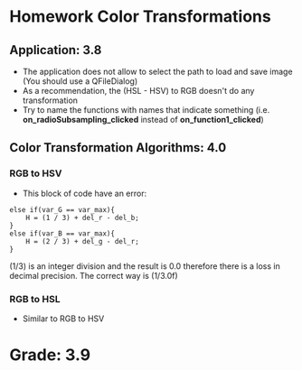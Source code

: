 # Homework Color Transformations

## Application: 3.8

* The application does not allow to select the path to load and save image (You should use a QFileDialog) 
* As a recommendation, the (HSL - HSV) to RGB doesn't do any transformation 
* Try to name the functions with names that indicate something (i.e. __on_radioSubsampling_clicked__ instead of __on_function1_clicked__)

## Color Transformation Algorithms: 4.0

### RGB to HSV

* This block of code have an error:

```
else if(var_G == var_max){
    H = (1 / 3) + del_r - del_b;
}
else if(var_B == var_max){
    H = (2 / 3) + del_g - del_r;
}
```
 
(1/3) is an integer division and the result is 0.0 therefore there is a loss in decimal precision. The correct way is (1/3.0f)

### RGB to HSL

* Similar to RGB to HSV

# Grade: 3.9